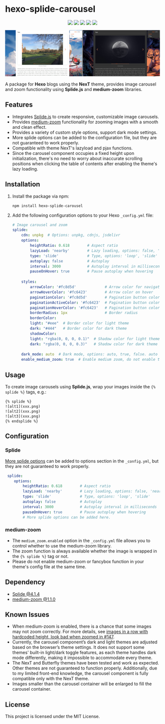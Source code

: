 # hexo-splide-carousel
<p align="center">
    <a href="https://github.com/Siriusq/hexo-splide-carousel/blob/master/ReadmeAssets/CNREADME.md"><img src="https://img.shields.io/badge/%E7%AE%80%E4%BD%93%E4%B8%AD%E6%96%87_CN_README-4285F4?style=for-the-badge&logo=googletranslate&logoColor=ffffff"/></a>
    <a href="https://siriusq.top/en/splide-demo.html"><img src="https://img.shields.io/badge/Live%20Demo-%23fac03d?style=for-the-badge&logo=github&logoColor=%23222222"/></a>
    <a href="https://github.com/Siriusq/hexo-splide-carousel/blob/master/LICENSE"><img src="https://img.shields.io/badge/License-MIT-%23e3eb98?style=for-the-badge"/></a>
    <a href="https://hexo.io/"><img src="https://img.shields.io/badge/HEXO-7.3.0-%230E83CD?style=for-the-badge&logo=hexo"/></a>
    <a href="https://www.npmjs.com/"><img src="https://img.shields.io/badge/NPM-10.8.2-%23CB3837?style=for-the-badge&logo=npm&logoColor=%23CB3837"/></a>
</p>

![](./ReadmeAssets/preview.jpg)

A package for **Hexo** blogs using the **NexT** theme, provides image carousel and zoom functionality using **Splide.js** and **medium-zoom** libraries.

## Features
- Integrates [Splide.js](https://splidejs.com/) to create responsive, customizable image carousels.
- Provides [medium-zoom](https://medium-zoom.francoischalifour.com/) functionality for zooming images with a smooth and clean effect.
- Provides a variety of custom style options, support dark mode settings.
- More splide options can be added to the configuration file, but they are not guaranteed to work properly.
- Compatible with theme NexT's lazyload and pjax functions.
- Since the carousel component occupies a fixed height upon initialization, there's no need to worry about inaccurate scrolling positions when clicking the table of contents after enabling the theme's lazy loading.

## Installation
1. Install the package via npm:
    ```bash
    npm install hexo-splide-carousel
    ```
2. Add the following configuration options to your Hexo `_config.yml` file:
    ```yaml
    # Image carousel and zoom
    splide:
        cdn: unpkg  # Options: unpkg, cdnjs, jsdelivr
        options:
            heightRatio: 0.618        # Aspect ratio
            lazyLoad: 'nearby'        # Lazy loading, options: false, 'nearby', 'sequential'
            type: 'slide'             # Type, options: 'loop', 'slide'
            autoplay: false           # Autoplay
            interval: 3000            # Autoplay interval in milliseconds
            pauseOnHover: true        # Pause autoplay when hovering

        styles:
            arrowColor: '#fc8d5d'             # Arrow color for navigation buttons
            arrowHoverColor: '#fc6423'        # Arrow color on hover
            paginationColor: '#fc8d5d'        # Pagination button color when inactive
            paginationActiveColor: '#fc6423'  # Pagination button color when active
            paginationHoverColor: '#fc6423'   # Pagination button color on hover
            borderRadius: 1px                 # Border radius
            borderColor:
            light: "#eee"  # Border color for light theme
            dark: "#444"   # Border color for dark theme
            shadowColor:
            light: "rgba(0, 0, 0, 0.1)"  # Shadow color for light theme
            dark: "rgba(0, 0, 0, 0.3)"   # Shadow color for dark theme

        dark_mode: auto  # Dark mode, options: auto, true, false. auto will follow the theme of the browser.
        enable_medium_zoom: true  # Enable medium zoom, do not enable together with the theme's medium zoom option
    ```

## Usage
To create image carousels using **Splide.js**, wrap your images inside the `{% splide %}` tags, e.g.:
```
{% splide %}
![alt1](xxx.png)
![alt2](xxx.png)
![alt3](xxx.png)
{% endsplide %}
```

## Configuration
### Splide
[More splide options](https://splidejs.com/guides/options/#options) can be added to options section in the `_config.yml`, but they are not guaranteed to work properly. 
```yaml
 splide:
    options:
        heightRatio: 0.618        # Aspect ratio
        lazyLoad: 'nearby'        # Lazy loading, options: false, 'nearby', 'sequential'
        type: 'slide'             # Type, options: 'loop', 'slide'
        autoplay: false           # Autoplay
        interval: 3000            # Autoplay interval in milliseconds
        pauseOnHover: true        # Pause autoplay when hovering
        # More splide options can be added here.
```

### medium-zoom
- The `medium_zoom.enabled` option in the `_config.yml` file allows you to control whether to use the medium-zoom library.
- The zoom function is always available whether the image is wrapped in the `{% splide %}` tag or not.
- Please do not enable medium-zoom or fancybox function in your theme's config file at the same time.

## Dependency
- [Splide @4.1.4](https://github.com/Splidejs/splide)
- [medium-zoom @1.1.0](https://github.com/francoischalifour/medium-zoom)

## Known Issues
- When medium-zoom is enabled, there is a chance that some images may not zoom correctly. For more details, see [images in a row with hardcoded height, look bad when zoomed in #147](https://github.com/francoischalifour/medium-zoom/issues/147).
- Currently, the carousel component’s dark and light themes are adjusted based on the browser’s theme settings. It does not support some themes' built-in light/dark toggle features, as each theme handles dark mode differently, making it impossible to accommodate every theme.
- The NexT and Butterfly themes have been tested and work as expected. Other themes are not guaranteed to function properly. Additionally, due to my limited front-end knowledge, the carousel component is fully compatible only with the NexT theme.
- Images smaller than the carousel container will be enlarged to fill the carousel container.

## License
This project is licensed under the MIT License.